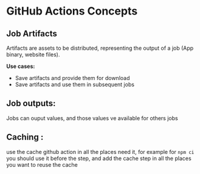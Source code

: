 # GitHub Actions Concepts

## Job Artifacts

Artifacts are assets to be distributed, representing the output of a job (App binary, website files).

**Use cases:**

- Save artifacts and provide them for download
- Save artifacts and use them in subsequent jobs

## Job outputs:

Jobs can ouput values, and those values ve available for others jobs

## Caching :

use the cache github action in all the places need it, for example
for `npm ci` you should use it before the step, and add the cache step in all the places you want to reuse the cache
